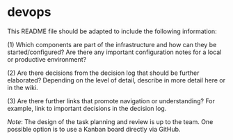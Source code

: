 # devops
This README file should be adapted to include the following information:

(1) Which components are part of the infrastructure and how can they be started/configured? Are there any important configuration notes for a local or productive environment?

(2) Are there decisions from the decision log that should be further elaborated? Depending on the level of detail, describe in more detail here or in the wiki.

(3) Are there further links that promote navigation or understanding? For example, link to important decisions in the decision log.

_Note_: The design of the task planning and review is up to the team. One possible option is to use a Kanban board directly via GitHub.
